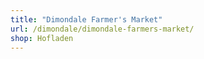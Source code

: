 ```yaml
---
title: "Dimondale Farmer's Market"
url: /dimondale/dimondale-farmers-market/
shop: Hofladen
---
```


